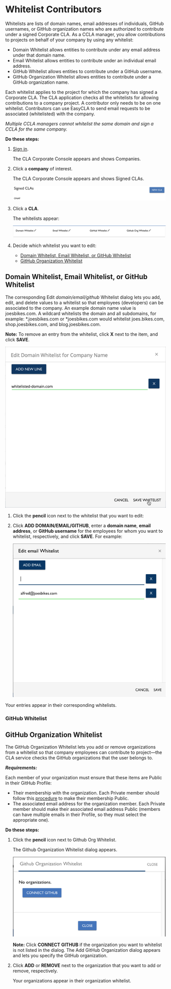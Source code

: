 # Whitelist Contributors

Whitelists are lists of domain names, email addresses of individuals, GitHub usernames, or GitHub organization names who are authorized to contribute under a signed Corporate CLA. As a CCLA manager, you allow contributions to projects on behalf of your company by using any whitelist:

* Domain Whitelist allows entities to contribute under any email address under that domain name.
* Email Whitelist allows entities to contribute under an individual email address.
* GitHub Whitelist allows entities to contribute under a GitHub username.
* GitHub Organization Whitelist allows entities to contribute under a GitHub organization name.

Each whitelist applies to the project for which the company has signed a Corporate CLA. The CLA application checks all the whitelists for allowing contributions to a company project. A contributor only needs to be on one whitelist. Contributors can use EasyCLA to send email requests to be associated \(whitelisted\) with the company.

_Multiple CCLA managers cannot whitelist the same domain and sign a CCLA for the same company._

**Do these steps:**

1. [Sign in](sign-in-to-the-cla-corporate-console.md).

   The CLA Corporate Console appears and shows Companies.

2. Click a **company** of interest.

   The CLA Corporate Console appears and shows Signed CLAs.

   ![Signed CLAs](../../.gitbook/assets/cla-signed-clas.png)

3. Click a **CLA**.

   The whitelists appear:

   ![Whitelists](../../.gitbook/assets/cla-whitelists.png)

4. Decide which whitelist you want to edit:
   * [Domain Whitelist, Email Whitelist, or GitHub Whitelist](whitelist-contributors.md#domain-whitelist--email-whitelist--or-github-whitelist)
   * [GitHub Organization Whitelist](whitelist-contributors.md#github-organization-whitelist)

## Domain Whitelist, Email Whitelist, or GitHub Whitelist

The corresponding Edit _domain/email/github_ Whitelist dialog lets you add, edit, and delete values to a whitelist so that employees \(developers\) can be associated to the company. An example domain name value is joesbikes.com. A wildcard whitelists the domain and all subdomains, for example: \*.joesbikes.com or \*joesbikes.com would whitelist joes.bikes.com, shop.joesbikes.com, and blog.joesbikes.com.

**Note:** To remove an entry from the whitelist, click **X** next to the item, and click **SAVE**.

![Edit Domain Whitelist](../../.gitbook/assets/cla_edit_domain.png)

1. Click the **pencil** icon next to the whitelist that you want to edit:
2. Click **ADD DOMAIN/EMAIL/GITHUB**, enter a **domain name**, **email address**, or **GitHub username** for the employees for whom you want to whitelist, respectively, and click **SAVE**. For example:

   ![Edit email Whitelist](../../.gitbook/assets/cla-edit-email-whitelist.png)

Your entries appear in their corresponding whitelists.

### GitHub Whitelist

## GitHub Organization Whitelist

The GitHub Organization Whitelist lets you add or remove organizations from a whitelist so that company employees can contribute to project—the CLA service checks the GitHub organizations that the user belongs to.

_**Requirements:**_

Each member of your organization must ensure that these items are Public in their GitHub Profile:

* Their membership with the organization. Each Private member should follow this [procedure](https://help.github.com/en/articles/publicizing-or-hiding-organization-membership) to make their membership Public.
* The associated email address for the organization member. Each Private member should make their associated email address Public \(members can have multiple emails in their Profile, so they must select the appropriate one\).

**Do these steps:**

1. Click the **pencil** icon next to Github Org Whitelist.

   The Github Organization Whitelist dialog appears.

   ![Github Organization Whitelist](../../.gitbook/assets/cla-github-organization-whitelist-no-organizations.png)

   **Note:** Click **CONNECT GITHUB** if the organization you want to whitelist is not listed in the dialog. The Add GitHub Organization dialog appears and lets you specify the GitHub organization.

2. Click **ADD** or **REMOVE** next to the organization that you want to add or remove, respectively.

   Your organizations appear in their organization whitelist.

